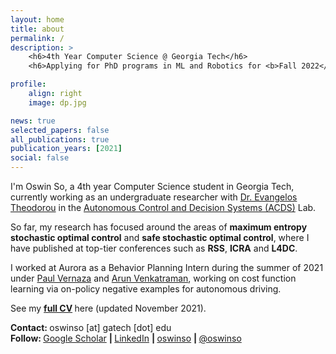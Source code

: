 ```yaml
---
layout: home
title: about
permalink: /
description: >
    <h6>4th Year Computer Science @ Georgia Tech</h6>
    <h6>Applying for PhD programs in ML and Robotics for <b>Fall 2022</b></h6><br>

profile:
    align: right
    image: dp.jpg

news: true
selected_papers: false
all_publications: true
publication_years: [2021]
social: false
---
```


I'm Oswin So, a 4th year Computer Science student in Georgia Tech, currently working as an
undergraduate researcher with
<a href="https://scholar.google.com/citations?user=dG9MV7oAAAAJ&hl=en" target="_blank">Dr. Evangelos Theodorou</a>
in the
<a href="https://sites.gatech.edu/acds/" target="_blank">Autonomous Control and Decision Systems (ACDS)</a>
Lab.

So far, my research has focused around the areas of **maximum entropy stochastic optimal control** and
**safe stochastic optimal control**, where I have published at top-tier conferences such as
**RSS**, **ICRA** and **L4DC**.

I worked at Aurora as a Behavior Planning Intern during the summer of 2021 under
<a href="https://scholar.google.com/citations?user=daYjNkAAAAAJ&hl=en" target="_blank">Paul Vernaza</a>
and
<a href="https://scholar.google.com/citations?user=Nt4rO1EAAAAJ&hl=en" target="_blank">Arun Venkatraman</a>,
working on cost function learning via on-policy negative examples for autonomous driving.

See my
<b>
    <a href="{{ site.resume_path | prepend: 'https://oswinso.github.io/assets/pdf/' }}" target="_blank">full CV</a>
</b>
here (updated November 2021).

<strong>Contact: </strong> oswinso [at] gatech [dot] edu  
<strong>Follow: </strong>
<a href="https://scholar.google.com/citations?user=AwlxGQgAAAAJ" target="_blank" title="Google Scholar">
    <i class="ai ai-google-scholar"></i> Google Scholar</a>
<strong> | </strong>
<a href="https://www.linkedin.com/in/oswinso" target="_blank" title="LinkedIn">
    <i class="fab fa-linkedin"></i> LinkedIn</a>
<strong> | </strong>
<a href="https://github.com/oswinso" target="_blank" title="GitHub">
    <i class="fab fa-github"></i> oswinso</a>
<strong> | </strong>
<a href="https://twitter.com/oswinso" target="_blank" title="GitHub">
    <i class="fab fa-twitter"></i> @oswinso</a>
<br><br>
